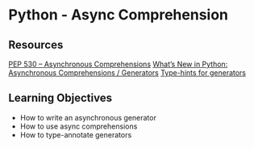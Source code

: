 # Python - Async Comprehension
## Resources
[PEP 530 – Asynchronous Comprehensions](https://peps.python.org/pep-0530/)
[What’s New in Python: Asynchronous Comprehensions / Generators](https://www.blog.pythonlibrary.org/2017/02/14/whats-new-in-python-asynchronous-comprehensions-generators/)
[Type-hints for generators](https://stackoverflow.com/questions/42531143/how-to-type-hint-a-generator-in-python-3)

## Learning Objectives
* How to write an asynchronous generator
* How to use async comprehensions
* How to type-annotate generators